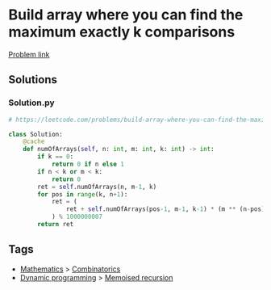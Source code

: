 # Build array where you can find the maximum exactly k comparisons

[Problem link](https://leetcode.com/problems/build-array-where-you-can-find-the-maximum-exactly-k-comparisons/)

## Solutions


### Solution.py
```py
# https://leetcode.com/problems/build-array-where-you-can-find-the-maximum-exactly-k-comparisons/

class Solution:
    @cache
    def numOfArrays(self, n: int, m: int, k: int) -> int:
        if k == 0:
            return 0 if n else 1
        if n < k or m < k:
            return 0
        ret = self.numOfArrays(n, m-1, k)
        for pos in range(k, n+1):
            ret = (
                ret + self.numOfArrays(pos-1, m-1, k-1) * (m ** (n-pos))
            ) % 1000000007
        return ret
```
## Tags

* [Mathematics](/Collections/mathematics.md#mathematics) > [Combinatorics](/Collections/mathematics.md#combinatorics)
* [Dynamic programming](/Collections/dynamic-programming.md#dynamic-programming) > [Memoised recursion](/Collections/dynamic-programming.md#memoised-recursion)
